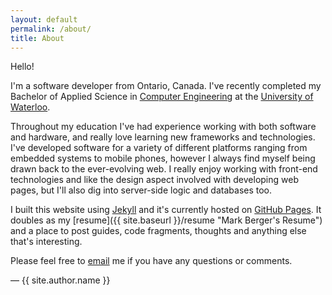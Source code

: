 ```yaml
---
layout: default
permalink: /about/
title: About
---
```


Hello!

I'm a software developer from Ontario, Canada. I've recently completed my Bachelor of Applied Science in [Computer Engineering](https://uwaterloo.ca/electrical-computer-engineering/ "Computer Engineering at uWaterloo") at the [University of Waterloo](https://uwaterloo.ca/ "University of Waterloo Homepage").

Throughout my education I've had experience working with both software and hardware, and really love learning new frameworks and technologies. I've developed software for a variety of different platforms ranging from embedded systems to mobile phones, however I always find myself being drawn back to the ever-evolving web. I really enjoy working with front-end technologies and like the design aspect involved with developing web pages, but I'll also dig into server-side logic and databases too.

I built this website using [Jekyll](https://jekyllrb.com/ "Jekyll") and it's currently hosted on [GitHub Pages](https://pages.github.com/ "GitHub Pages"). It doubles as my [resume]({{ site.baseurl }}/resume "Mark Berger's Resume") and a place to post guides, code fragments, thoughts and anything else that's interesting.

Please feel free to <a href="mailto:{{ site.author.email }}">email</a> me if you have any questions or comments.

— {{ site.author.name }}
